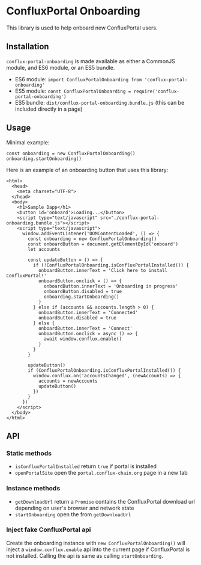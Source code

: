 # ConfluxPortal Onboarding

This library is used to help onboard new ConfluxPortal users.

## Installation

`conflux-portal-onboarding` is made available as either a CommonJS module, and
ES6 module, or an ES5 bundle.

* ES6 module: `import ConfluxPortalOnboarding from 'conflux-portal-onboarding'`
* ES5 module: `const ConfluxPortalOnboarding = require('conflux-portal-onboarding')`
* ES5 bundle: `dist/conflux-portal-onboarding.bundle.js` (this can be included
  directly in a page)

## Usage

Minimal example:
```
const onboarding = new ConfluxPortalOnboarding()
onboarding.startOnboarding()
```

Here is an example of an onboarding button that uses this library:

```
<html>
  <head>
    <meta charset="UTF-8">
  </head>
  <body>
    <h1>Sample Dapp</h1>
    <button id='onboard'>Loading...</button>
    <script type="text/javascript" src="./conflux-portal-onboarding.bundle.js"></script>
    <script type="text/javascript">
      window.addEventListener('DOMContentLoaded', () => {
        const onboarding = new ConfluxPortalOnboarding()
        const onboardButton = document.getElementById('onboard')
        let accounts

        const updateButton = () => {
          if (!ConfluxPortalOnboarding.isConfluxPortalInstalled()) {
            onboardButton.innerText = 'Click here to install ConfluxPortal!'
            onboardButton.onclick = () => {
              onboardButton.innerText = 'Onboarding in progress'
              onboardButton.disabled = true
              onboarding.startOnboarding()
            }
          } else if (accounts && accounts.length > 0) {
            onboardButton.innerText = 'Connected'
            onboardButton.disabled = true
          } else {
            onboardButton.innerText = 'Connect'
            onboardButton.onclick = async () => {
              await window.conflux.enable()
            }
          }
        }

        updateButton()
        if (ConfluxPortalOnboarding.isConfluxPortalInstalled()) {
          window.conflux.on('accountsChanged', (newAccounts) => {
            accounts = newAccounts
            updateButton()
          })
        }
      })
    </script>
  </body>
</html>
```

## API

### Static methods

- `isConfluxPortalInstalled` return `true` if portal is installed
- `openPortalSite` open the `portal.conflux-chain.org` page in a new tab

### Instance methods

- `getDownloadUrl` return a `Promise` contains the ConfluxPortal download url
  depending on user's browser and network state
- `startOnboarding` open the from `getDownloadUrl`

### Inject fake ConfluxPortal api

Create the onboarding instance with `new ConfluxPortalOnboarding()` will inject
a `window.conflux.enable` api into the current page if ConfluxPortal is not
installed. Calling the api is same as calling `startOnboarding`.
